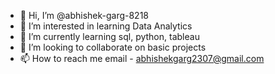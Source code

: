 - 👋 Hi, I’m @abhishek-garg-8218
- 👀 I’m interested in learning Data Analytics
- 🌱 I’m currently learning sql, python, tableau
- 💞️ I’m looking to collaborate on basic projects
- 📫 How to reach me email - abhishekgarg2307@gmail.com

<!---
abhishek-garg-8218/abhishek-garg-8218 is a ✨ special ✨ repository because its `README.md` (this file) appears on your GitHub profile.
You can click the Preview link to take a look at your changes.
--->
